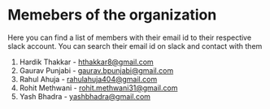 # Memebers of the organization

Here you can find a list of members with their email id to their respective slack account.
You can search their email id on slack and contact with them

1. Hardik Thakkar - hthakkar8@gmail.com
2. Gaurav Punjabi - gaurav.bpunjabi@gmail.com
3. Rahul Ahuja - rahulahuja404@gmail.com
4. Rohit Methwani - rohit.methwani31@gmail.com
5. Yash Bhadra - yashbhadra@gmail.com